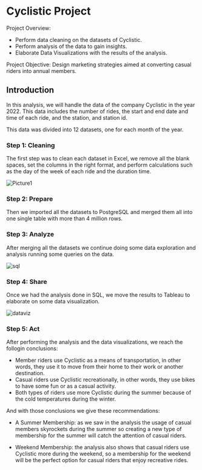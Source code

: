 # Cyclistic Project

Project Overview: 
 * Perform data cleaning on the datasets of Cyclistic.
 * Perform analysis of the data to gain insights. 
 * Elaborate Data Visualizations with the results of the analysis.

Project Objective: Design marketing strategies aimed at converting casual riders into annual members.

## Introduction
In this analysis, we will handle the data of the company Cyclistic in the year 2022. This data includes the number of rides, the start and end date and time of each ride, and the station, and station id.

This data was divided into 12 datasets, one for each month of the year.

### Step 1: Cleaning
The first step was to clean each dataset in Excel, we remove all the blank spaces, set the columns in the right format, and perform calculations such as the day of the week of each ride and the duration time.

![Picture1](https://user-images.githubusercontent.com/113483652/216459467-2f7bd6d0-6c74-4671-a20c-e63fb3f1ad08.png)

### Step 2: Prepare
Then we imported all the datasets to PostgreSQL and merged them all into one single table with more than 4 million rows.

### Step 3: Analyze
After merging all the datasets we continue doing some data exploration and analysis running some queries on the data.

![sql](https://user-images.githubusercontent.com/113483652/216460267-b853c8ee-d731-4bb0-8225-ba7cc7400f87.png)

### Step 4: Share
Once we had the analysis done in SQL, we move the results to Tableau to elaborate on some data visualization.

![dataviz](https://user-images.githubusercontent.com/113483652/216460742-6be288da-fe68-45c5-850a-3fcf731372af.png)

### Step 5: Act
After performing the analysis and the data visualizations, we reach the follogin conclusions: 

 - Member riders use Cyclistic as a means of transportation, in other words, they use it to move from their home to their work or another destination. 
 - Casual riders use Cyclistic recreationally, in other words, they use bikes to have some fun or as a casual activity.
 - Both types of riders use more Cyclistic during the summer because of the cold temperatures during the winter.
 
 And with those conclusions we give these recommendations:
 
 - A Summer Membership: as we saw in the analysis the usage of casual members skyrockets during the summer so creating a new type of membership for the summer will catch
 the attention of casual riders.
 
 - Weekend Membership: the analysis also shows that casual riders use Cyclistic more during the weekend, so a membership for the weekend will be the perfect option for casual riders that enjoy recreative rides. 
